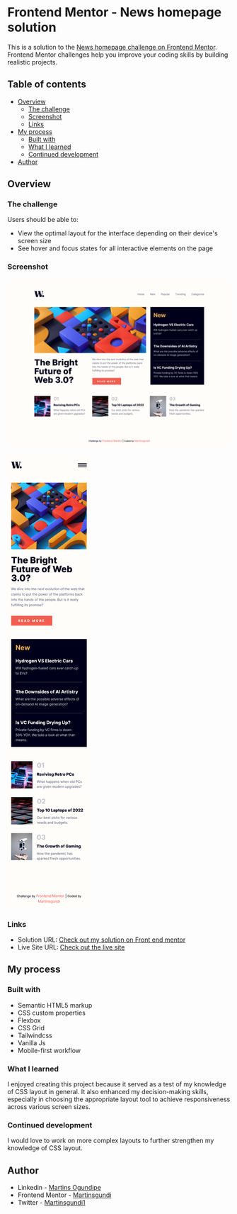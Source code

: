 # Frontend Mentor - News homepage solution

This is a solution to the [News homepage challenge on Frontend Mentor](https://www.frontendmentor.io/challenges/news-homepage-H6SWTa1MFl). Frontend Mentor challenges help you improve your coding skills by building realistic projects. 

## Table of contents

- [Overview](#overview)
  - [The challenge](#the-challenge)
  - [Screenshot](#screenshot)
  - [Links](#links)
- [My process](#my-process)
  - [Built with](#built-with)
  - [What I learned](#what-i-learned)
  - [Continued development](#continued-development)
- [Author](#author)


## Overview

### The challenge

Users should be able to:

- View the optimal layout for the interface depending on their device's screen size
- See hover and focus states for all interactive elements on the page

### Screenshot


![](<public/assets/Screenshot/Screenshot Desktop-design.png>)


![](<public/assets/Screenshot/Screenshot Mobile-design.png>)



### Links

- Solution URL: [Check out my solution on Front end mentor](https://www.frontendmentor.io/solutions/newshompage-using-grid-and-flexbox-layout-tailwindcss-and-vanilla-js-OuNnb3fQDN)
- Live Site URL: [Check out the live site](https://martinsgundi-news-homepage.netlify.app/)

## My process

### Built with

- Semantic HTML5 markup
- CSS custom properties
- Flexbox
- CSS Grid
- Tailwindcss
- Vanilla Js
- Mobile-first workflow


### What I learned

I enjoyed creating this project because it served as a test of my knowledge of CSS layout in general. It also enhanced my decision-making skills, especially in choosing the appropriate layout tool to achieve responsiveness across various screen sizes.

### Continued development

I would love to work on more complex layouts to further strengthen my knowledge of CSS layout.

## Author

- Linkedin - [Martins Ogundipe](https://www.linkedin.com/in/martinsgundi)
- Frontend Mentor - [Martinsgundi](https://www.frontendmentor.io/profile/Martinsgundi)
- Twitter - [Martinsgundi1](https://www.twitter.com/martinsgundi1)